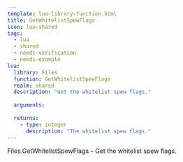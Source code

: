 ```yaml
---
template: lua-library-function.html
title: GetWhitelistSpewFlags
icon: lua-shared
tags:
  - lua
  - shared
  - needs-verification
  - needs-example
lua:
  library: Files
  function: GetWhitelistSpewFlags
  realm: shared
  description: "Get the whitelist spew flags."
  
  arguments:
  
  returns:
    - type: integer
      description: "The whitelist spew flags."
---
```


<div class="lua__search__keywords">
Files.GetWhitelistSpewFlags &#x2013; Get the whitelist spew flags.
</div>

